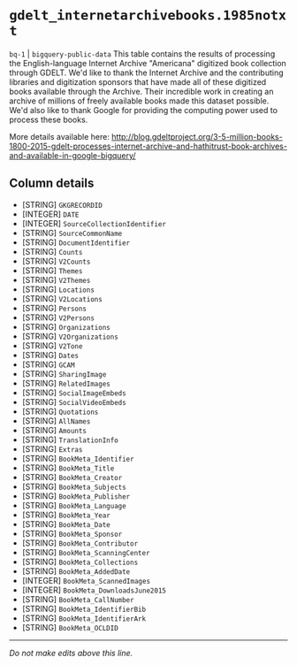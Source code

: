 # `gdelt_internetarchivebooks.1985notxt`
`bq-1` | `bigquery-public-data`
This table contains the results of processing the English-language Internet Archive "Americana" digitized book collection through GDELT.  We'd like to thank the Internet Archive and the contributing libraries and digitization sponsors that have made all of these digitized books available through the Archive.  Their incredible work in creating an archive of millions of freely available books made this dataset possible.  We'd also like to thank Google for providing the computing power used to process these books.

More details available here:
http://blog.gdeltproject.org/3-5-million-books-1800-2015-gdelt-processes-internet-archive-and-hathitrust-book-archives-and-available-in-google-bigquery/

## Column details
* [STRING]    `GKGRECORDID`
* [INTEGER]   `DATE`
* [INTEGER]   `SourceCollectionIdentifier`
* [STRING]    `SourceCommonName`
* [STRING]    `DocumentIdentifier`
* [STRING]    `Counts`
* [STRING]    `V2Counts`
* [STRING]    `Themes`
* [STRING]    `V2Themes`
* [STRING]    `Locations`
* [STRING]    `V2Locations`
* [STRING]    `Persons`
* [STRING]    `V2Persons`
* [STRING]    `Organizations`
* [STRING]    `V2Organizations`
* [STRING]    `V2Tone`
* [STRING]    `Dates`
* [STRING]    `GCAM`
* [STRING]    `SharingImage`
* [STRING]    `RelatedImages`
* [STRING]    `SocialImageEmbeds`
* [STRING]    `SocialVideoEmbeds`
* [STRING]    `Quotations`
* [STRING]    `AllNames`
* [STRING]    `Amounts`
* [STRING]    `TranslationInfo`
* [STRING]    `Extras`
* [STRING]    `BookMeta_Identifier`
* [STRING]    `BookMeta_Title`
* [STRING]    `BookMeta_Creator`
* [STRING]    `BookMeta_Subjects`
* [STRING]    `BookMeta_Publisher`
* [STRING]    `BookMeta_Language`
* [STRING]    `BookMeta_Year`
* [STRING]    `BookMeta_Date`
* [STRING]    `BookMeta_Sponsor`
* [STRING]    `BookMeta_Contributor`
* [STRING]    `BookMeta_ScanningCenter`
* [STRING]    `BookMeta_Collections`
* [STRING]    `BookMeta_AddedDate`
* [INTEGER]   `BookMeta_ScannedImages`
* [INTEGER]   `BookMeta_DownloadsJune2015`
* [STRING]    `BookMeta_CallNumber`
* [STRING]    `BookMeta_IdentifierBib`
* [STRING]    `BookMeta_IdentifierArk`
* [STRING]    `BookMeta_OCLDID`

-------------------------------------------------------------------------------
*Do not make edits above this line.*
